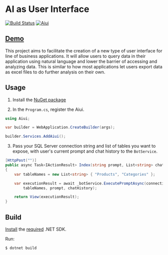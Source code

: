 # AI as User Interface

[![Build Status](https://ctyar.visualstudio.com/Aiui/_apis/build/status%2Fctyar.Aiui?branchName=main)](https://ctyar.visualstudio.com/Aiui/_build/latest?definitionId=8&branchName=main)
[![Aiui](https://img.shields.io/nuget/v/Aiui.svg)](https://www.nuget.org/packages/Aiui/)

## [Demo](https://aiui.azurewebsites.net/)

This project aims to facilitate the creation of a new type of user interface for line of business applications.
It will allow users to query data in their application using natural language and lower the barrier of accessing and analyzing data.
This is similar to how most applications let users export data as excel files to do further analysis on their own.

## Usage
1. Install the [NuGet package](https://www.nuget.org/packages/Aiui)

2. In the `Program.cs`, register the Aiui.
```csharp
using Aiui;
```
```csharp
var builder = WebApplication.CreateBuilder(args);

builder.Services.AddAiui();
```

3. Pass your SQL Server connection string and list of tables you want to expose, with user's current prompt and chat history to the `BotService`.
```csharp
[HttpPost("")]
public async Task<IActionResult> Index(string prompt, List<string> chatHistory)
{
    var tableNames = new List<string> { "Products", "Categories" };

    var executionResult = await _botService.ExecutePromptAsync(connectionString, new OpenAIClient(openAIApiKey),
        tableNames, prompt, chatHistory);

    return View(executionResult);
}
```

## Build
[Install](https://get.dot.net) the [required](global.json) .NET SDK.

Run:
```
$ dotnet build
```
